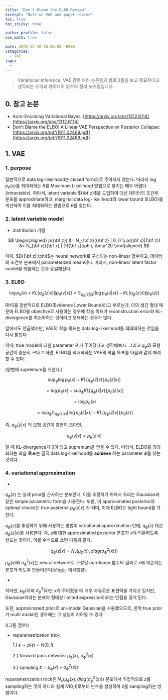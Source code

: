 ```yaml
---
title: "Don't Blame the ELBO Review"
excerpt: "Note on VAE and paper review"
toc: true
toc_sticky: true

author_profile: false
use_math: true

date: 2020-12-30 20:00:00 -0000
categories: 
  - VAE
tags:
  - 
---
```

> Variational Inference, VAE 관련 여러 논문들과 블로그들을 보고 중요하다고 생각되는 수식과 아이디어 위주의 정리 포스팅입니다.

## 0. 참고 논문 

* Auto-Encoding Variational Bayes: [https://arxiv.org/abs/1312.6114](https://arxiv.org/abs/1312.6114)
* Don’t Blame the ELBO! A Linear VAE Perspective on Posterior Collapse: [https://arxiv.org/pdf/1911.02469.pdf](https://arxiv.org/pdf/1911.02469.pdf)

## 1.  VAE

### 1. purpose

일반적으로 data log-likelihood는 closed form으로 주어지지 않는다. 따라서 $\log{p_{\theta}(x)}$를 최대화하는 $\theta$를 Maximum Likelihood 방법으로 찾기는 매우 어렵다(intractable). 따라서, latent variable ${\bf z}$를 도입하여 대신 데이터의 조건부 분포를 approximate하고, marginal data log-likelihood의 lower bound (ELBO)를 계산하여 이를 최대화하는 방법으로 $\theta$를 찾는다.

### 2. latent variable model
* distribution 가정

$$
\begin{aligned}
p({\bf z}) &= N_{\bf z}({\bf z} | 0, I) \\
p({\bf x}|{\bf z}) &= N_{\bf x}({\bf x} | D({\bf z};\phi), \beta^2I) 
\end{aligned}
$$

이때, $D({\bf z};\phi)$는 neural network로 구성되는 non-linear 함수이고, 데이터의 조건부 분포에서 parameterized mean이다. 따라서, non-linear latent factor model을 학습하는 것과 동일해진다.

### 3. ELBO


$$\log{p_{\theta}(x)} + KL[q_{\phi}(z|x) \| p_{\theta}(z|x)] = \mathbb{E}_{q_{\phi}(z|x)}[\log{p_{\theta}(z|x)}] - KL[q_{\phi}(z|x) \| p_{\theta}(z)]$$

RHS를 일반적으로 ELBO(Evidence Lower Bound)라고 부르는데, 이의 생긴 형태 때문에 ELBO를 objective로 사용하는 경우에 학습 목표가 reconstruction error와 KL-divergence를 최소화하는 것이라고 오해하는 경우가 많다.

앞에서도 언급했지만, VAE의 학습 목표는 data log-likelihood를 최대화하는 것임을 다시 밝힌다.

이때, true model에 대한 parameter $\theta$ 가 주어졌다고 생각해보자. 그리고 $q_{\phi}$의 모형 공간이 충분히 크다고 하면, ELBO를 최대화하는 VAE의 학습 목표를 다음과 같이 해석할 수 있다. 

(양변에 supremum을 취한다.)

$$\sup_{\phi}{\log{p_{\theta}(x)} + KL[q_{\phi}(z|x) \| p_{\theta}(z|x)]}$$

$$= \log{p_{\theta}(x)} + \sup_{\phi}{KL[q_{\phi}(z|x) \| p_{\theta}(z|x)]}$$

$$= \log{p_{\theta}(x)} $$

$$= \sup_{\phi}{\mathbb{E}_{q_{\phi}(z|x)}[\log{p_{\theta}(z|x)}] - KL[q_{\phi}(z|x) \| p_{\theta}(z)]}$$

즉, $q_{\phi}(z \vert x)$ 의 모형 공간이 충분히 크다면, 

$$q_{\phi}(z|x) = p_{\theta}(z|x)$$

일 때 KL-divergence가 0이 되고 supremum을 얻을 수 있다. 따라서, ELBO를 최대화하는 학습 목표는 결국 data log-likelihood를 __achieve__ 하는 parameter $\phi$를 찾는 것이다.

### 4. variational approximation

* 

$q_{\phi}(z)$ 는 실제 prior를 근사하는 분포인데, 이를 추정하기 위해서 우리는 Gaussian과 같은 simple parametric form을 사용한다. 또한, 이 approximated posterior의 optimal choice는 true posterior $p_{\theta}(z \vert x)$ 가 되며, 이때 ELBO는 tight bound를 가진다.

$q_{\phi}(z)$를 추정하기 위해 사용하는 방법이 variational approximation 인데, $q_{\phi}(z)$ 대신 $q_{\phi}(z \vert x)$를 사용한다. 즉, $z$에 대한 approximated posterior 분포가 $x$에 의존하도록 만드는 것이다. 이를 수식으로 쓰면 다음과 같다.

$$q_{\phi}(z \vert x) = N_x(\mu_{\phi}(x), diag(\sigma^2_{\phi}(x)))$$

$\mu_{\phi}(x)$와 $\sigma^2_{\phi}(x)$는 neural network로 구성된 non-linear 함수의 결과로 $x$에 의존하는 분포가 되도록 만들어준다($diag$는 대각행렬).

* 

하지만, $\mu_{\phi}(x)$와 $\sigma^2_{\phi}(x)$는 $x$가 주어졌을 때 매우 자유로운 표현력을 가지고 있지만, Gaussian이라는 분포의 형태상 limited expression이라는 단점을 갖게 된다.

또한, approximated prior로 uni-modal Gaussian을 사용했으므로, 만약 true prior가 multi modal인 경우에는 그 성능이 저하될 수 있다.

((그림 첨부))

* reparametrization trick

	1.) $\epsilon \sim p(\epsilon) = N(0, I)$ 
	
	2.) forward pass network:  $\mu_{\phi}(x)$, $\sigma^2_{\phi}(x)$
	
	3.) sampling $z = \mu_{\phi}(x) + \sigma^2_{\phi}(x) \epsilon$

 reparametrization trick은 $N_x(\mu_{\phi}(x), diag(\sigma^2_{\phi}(x)))$ 분포에서 직접적으로 $z$를 sampling하는 것이 아니라 쉽게 $N(0, I)$로부터 난수를 생성하여 $z$를 sampling하는 방법이다.
<!--stackedit_data:
eyJoaXN0b3J5IjpbLTUwNzE2NzUxMiw3NjAwNzYzODldfQ==
-->